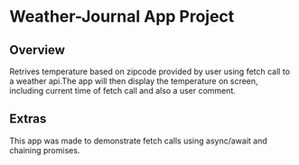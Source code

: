 # Weather-Journal App Project

## Overview
Retrives temperature based on zipcode provided by user using fetch call to a weather api.The app will then display the temperature on screen, including current time of fetch call and also a user comment.

## Extras
This app was made to demonstrate fetch calls using async/await and chaining promises.
